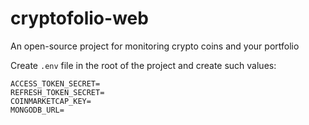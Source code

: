 # cryptofolio-web

An open-source project for monitoring crypto coins and your portfolio

Create `.env` file in the root of the project and create such values:

```
ACCESS_TOKEN_SECRET=
REFRESH_TOKEN_SECRET=
COINMARKETCAP_KEY=
MONGODB_URL=
```
